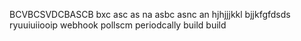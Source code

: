 BCVBCSVDCBASCB
bxc asc as na
asbc asnc an 
hjhjjjkkl
bjjkfgfdsds
ryuuiuiiooip
webhook
pollscm
periodcally build
build
